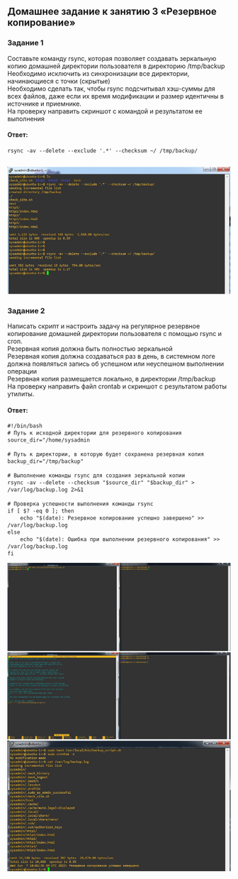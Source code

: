 ## Домашнее задание к занятию 3 «Резервное копирование»  

### Задание 1  
Составьте команду rsync, которая позволяет создавать зеркальную копию домашней директории пользователя в директорию /tmp/backup  
Необходимо исключить из синхронизации все директории, начинающиеся с точки (скрытые)  
Необходимо сделать так, чтобы rsync подсчитывал хэш-суммы для всех файлов, даже если их время модификации и размер идентичны в источнике и приемнике.  
На проверку направить скриншот с командой и результатом ее выполнения  

#### Ответ: 
```
rsync -av --delete --exclude '.*' --checksum ~/ /tmp/backup/
```
![](https://github.com/networksuperman/netology_dev_ops/blob/main/fault_tolerance/10_3/img/10_3_1.jpg)  
---

### Задание 2  
Написать скрипт и настроить задачу на регулярное резервное копирование домашней директории пользователя с помощью rsync и cron.  
Резервная копия должна быть полностью зеркальной  
Резервная копия должна создаваться раз в день, в системном логе должна появляться запись об успешном или неуспешном выполнении операции  
Резервная копия размещается локально, в директории /tmp/backup  
На проверку направить файл crontab и скриншот с результатом работы утилиты.  

#### Ответ:  
```
#!/bin/bash
# Путь к исходной директории для резервного копирования
source_dir="/home/sysadmin

# Путь к директории, в которую будет сохранена резервная копия
backup_dir="/tmp/backup"

# Выполнение команды rsync для создания зеркальной копии
rsync -av --delete --checksum "$source_dir" "$backup_dir" > /var/log/backup.log 2>&1

# Проверка успешности выполнения команды rsync
if [ $? -eq 0 ]; then
    echo "$(date): Резервное копирование успешно завершено" >> /var/log/backup.log
else
    echo "$(date): Ошибка при выполнении резервного копирования" >> /var/log/backup.log
fi

```
![](https://github.com/networksuperman/netology_dev_ops/blob/main/fault_tolerance/10_3/img/10_3_2_1.jpg)  
![](https://github.com/networksuperman/netology_dev_ops/blob/main/fault_tolerance/10_3/img/10_3_2_2.jpg)  
![](https://github.com/networksuperman/netology_dev_ops/blob/main/fault_tolerance/10_3/img/10_3_2_3.jpg)  
